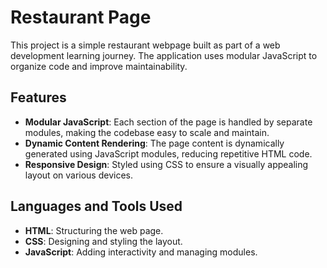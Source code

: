 # Restaurant Page

This project is a simple restaurant webpage built as part of a web development learning journey. The application uses modular JavaScript to organize code and improve maintainability.

## Features

- **Modular JavaScript**: Each section of the page is handled by separate modules, making the codebase easy to scale and maintain.
- **Dynamic Content Rendering**: The page content is dynamically generated using JavaScript modules, reducing repetitive HTML code.
- **Responsive Design**: Styled using CSS to ensure a visually appealing layout on various devices.

## Languages and Tools Used

- **HTML**: Structuring the web page.
- **CSS**: Designing and styling the layout.
- **JavaScript**: Adding interactivity and managing modules.

